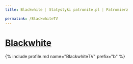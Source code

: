 ```yaml
---
title: Blackwhite | Statystyki patronite.pl | Patromierz

permalink: /BlackwhiteTV
---
```


# [Blackwhite](https://patronite.pl/BlackwhiteTV)

{% include profile.md name="BlackwhiteTV" prefix="b" %}
